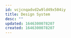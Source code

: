 ```yaml
---
id: vcjcnqadvd2w9ld49x504iy
title: Design System
desc: ""
updated: 1646300078207
created: 1646300078207
---
```

